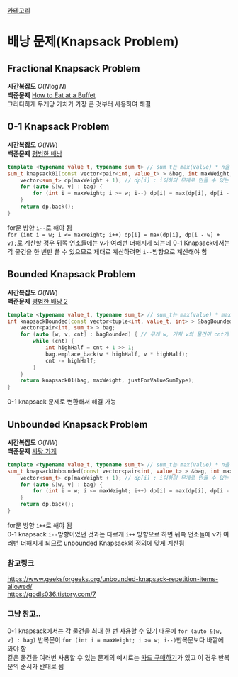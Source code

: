 [카테고리](/README.md)
# 배낭 문제(Knapsack Problem)
## Fractional Knapsack Problem
__시간복잡도__ $O(N \log{N})$   
__백준문제__ [How to Eat at a Buffet](https://www.acmicpc.net/problem/15407)   
그리디하게 무게당 가치가 가장 큰 것부터 사용하여 해결   

## 0-1 Knapsack Problem
__시간복잡도__ $O(NW)$   
__백준문제__ [평범한 배낭](https://www.acmicpc.net/problem/12865)   
```cpp
template <typename value_t, typename sum_t> // sum_t는 max(value) * n을 저장할 수 있는 타입
sum_t knapsack01(const vector<pair<int, value_t> > &bag, int maxWeight, sum_t justForValueSumType) {
    vector<sum_t> dp(maxWeight + 1); // dp[i] : i이하의 무게로 만들 수 있는 최대 가치
    for (auto &[w, v] : bag) {
        for (int i = maxWeight; i >= w; i--) dp[i] = max(dp[i], dp[i - w] + v);
    }
    return dp.back();
}
```
for문 방향 `i--`로 해야 됨   
`for (int i = w; i <= maxWeight; i++) dp[i] = max(dp[i], dp[i - w] + v);`로 계산할 경우 뒤쪽 언소들에는 v가 여러번 더해지게 되는데 0-1 Knapsack에서는 각 물건을 한 번만 쓸 수 있으므로 제대로 계산하려면 `i--`방향으로 계산해야 함

## Bounded Knapsack Problem
__시간복잡도__ $O(NW)$   
__백준문제__ [평범한 배낭 2](https://www.acmicpc.net/problem/12920)   
```cpp
template <typename value_t, typename sum_t> // sum_t는 max(value) * max(cnt) * n을 저장할 수 있는 타입
int knapsackBounded(const vector<tuple<int, value_t, int> > &bagBounded, int maxWeight, sum_t justForValueSumType) {
    vector<pair<int, sum_t> > bag;
    for (auto [w, v, cnt] : bagBounded) { // 무게 w, 가치 v의 물건이 cnt개 있음
        while (cnt) {
            int highHalf = cnt + 1 >> 1;
            bag.emplace_back(w * highHalf, v * highHalf);
            cnt -= highHalf;
        }
    }
    return knapsack01(bag, maxWeight, justForValueSumType);
}
```
0-1 knapsack 문제로 변환해서 해결 가능

## Unbounded Knapsack Problem
__시간복잡도__ $O(NW)$   
__백준문제__ [사탕 가게](https://www.acmicpc.net/problem/4781)   
```cpp
template <typename value_t, typename sum_t> // sum_t는 max(value) * n을 저장할 수 있는 타입
sum_t knapsackUnbounded(const vector<pair<int, value_t> > &bag, int maxWeight, sum_t justForValueSumType) {
    vector<sum_t> dp(maxWeight + 1); // dp[i] : i이하의 무게로 만들 수 있는 최대 가치
    for (auto &[w, v] : bag) {
        for (int i = w; i <= maxWeight; i++) dp[i] = max(dp[i], dp[i - w] + v);
    }
    return dp.back();
}
```
for문 방향 `i++`로 해야 됨   
0-1 knapsack `i--`방향이었던 것과는 다르게 `i++` 방향으로 하면 뒤쪽 언소들에 v가 여러번 더해지게 되므로 unbounded Knapsack의 정의에 맞게 계산됨   

### 참고링크
https://www.geeksforgeeks.org/unbounded-knapsack-repetition-items-allowed/   
https://godls036.tistory.com/7   

### 그냥 참고..
0-1 knapsack에서는 각 물건을 최대 한 번 사용할 수 있기 때문에 `for (auto &[w, v] : bag)` 반복문이 `for (int i = maxWeight; i >= w; i--)`반복문보다 바깥에 와야 함   
같은 물건을 여러번 사용할 수 있는 문제의 예시로는 [카드 구매하기](https://www.acmicpc.net/problem/11052)가 있고 이 경우 반복문의 순서가 반대로 됨   
